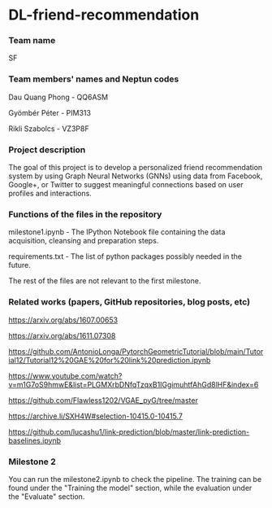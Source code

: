 # DL-friend-recommendation

### Team name

SF

### Team members' names and Neptun codes

Dau Quang Phong - QQ6ASM

Gyömbér Péter - PIM313

Rikli Szabolcs - VZ3P8F

### Project description

The goal of this project is to develop a personalized friend recommendation system by using Graph Neural Networks (GNNs) using data from Facebook, Google+, or Twitter to suggest meaningful connections based on user profiles and interactions.

### Functions of the files in the repository

milestone1.ipynb - The IPython Notebook file containing the data acquisition, cleansing and preparation steps.

requirements.txt - The list of python packages possibly needed in the future.

The rest of the files are not relevant to the first milestone.

### Related works (papers, GitHub repositories, blog posts, etc)

https://arxiv.org/abs/1607.00653

https://arxiv.org/abs/1611.07308

https://github.com/AntonioLonga/PytorchGeometricTutorial/blob/main/Tutorial12/Tutorial12%20GAE%20for%20link%20prediction.ipynb

https://www.youtube.com/watch?v=m1G7oS9hmwE&list=PLGMXrbDNfqTzqxB1IGgimuhtfAhGd8lHF&index=6

https://github.com/Flawless1202/VGAE_pyG/tree/master

https://archive.li/SXH4W#selection-10415.0-10415.7

https://github.com/lucashu1/link-prediction/blob/master/link-prediction-baselines.ipynb

### Milestone 2

You can run the milestone2.ipynb to check the pipeline. The training can be found under the "Training the model" section, while the evaluation under the "Evaluate" section.

